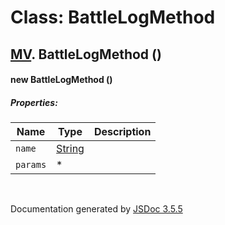 # Class: BattleLogMethod

## [MV](MV.md).  BattleLogMethod ()

#### new BattleLogMethod ()

##### Properties:

| Name | Type | Description |
| --- | --- | --- |
| `name` | [String](String.md) |  |
| `params` | * |  |

<dl>
</dl>


 <br>

  Documentation generated by [JSDoc 3.5.5](https://github.com/jsdoc3/jsdoc)

